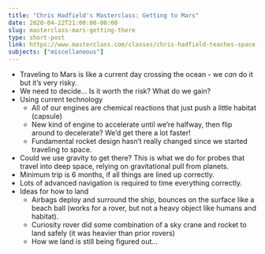 ```yaml
---
title: "Chris Hadfield's Masterclass: Getting to Mars"
date: 2020-04-22T21:00:00-00:00
slug: masterclass-mars-getting-there
type: short-post
link: https://www.masterclass.com/classes/chris-hadfield-teaches-space-exploration
subjects: ["miscellaneous"]
---
```


* Traveling to Mars is like a current day crossing the ocean - we _can_ do it but it’s very risky.
* We need to decide... Is it worth the risk? What do we gain?
* Using current technology
    * All of our engines are chemical reactions that just push a little habitat (capsule)
    * New kind of engine to accelerate until we’re halfway, then flip around to decelerate? We’d get there a lot faster!
    * Fundamental rocket design hasn’t really changed since we started traveling to space.
* Could we use gravity to get there? This is what we do for probes that travel into deep space, relying on gravitational pull from planets.
* Minimum trip is 6 months, if all things are lined up correctly.
* Lots of advanced navigation is required to time everything correctly.
* Ideas for how to land
    * Airbags deploy and surround the ship, bounces on the surface like a beach ball (works for a rover, but not a heavy object like humans and habitat).
    * Curiosity rover did some combination of a sky crane and rocket to land safely (it was heavier than prior rovers)
    * How we land is still being figured out...